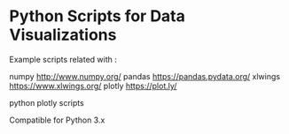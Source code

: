 # Python Scripts for Data Visualizations

Example scripts related with :

numpy    http://www.numpy.org/
pandas   https://pandas.pydata.org/
xlwings  https://www.xlwings.org/
plotly   https://plot.ly/

python plotly scripts

Compatible for Python 3.x


